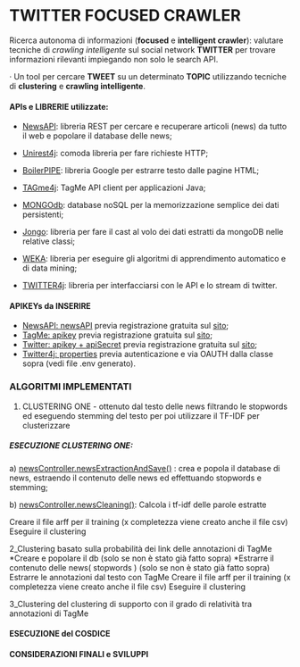 # TWITTER FOCUSED CRAWLER

Ricerca autonoma di informazioni (**focused** e  **intelligent crawler**): 
valutare tecniche di _crawling intelligente_ sul social network **TWITTER** per trovare informazioni rilevanti impiegando non solo le search API.

· Un tool per cercare **TWEET** su un determinato **TOPIC** 
utilizzando tecniche di **clustering** e **crawling intelligente**.


#### APIs e LIBRERIE utilizzate:

* <a href="https://newsapi.org/docs">NewsAPI</a>:
libreria REST per cercare e recuperare articoli (news) da tutto il web e popolare il database delle news;

* <a href="http://unirest.io/java">Unirest4j</a>: 
comoda libreria per fare richieste HTTP;

* <a href="https://github.com/kohlschutter/boilerpipe">BoilerPIPE</a>: 
libreria Google per estrarre testo dalle pagine HTML;

* <a href="https://github.com/enrichman/tagme4j">TAGme4j</a>: 
TagMe API client per applicazioni Java;

* <a href="https://mongodb.github.io/mongo-java-driver/">MONGOdb</a>: 
database noSQL per la memorizzazione semplice dei dati persistenti;

* <a href="https://github.com/bguerout/jongo">Jongo</a>: 
libreria per fare il cast al volo dei dati estratti da mongoDB nelle relative classi;

* <a href="http://weka.sourceforge.net/doc.stable/">WEKA</a>:
 libreria per eseguire gli algoritmi di apprendimento automatico e di data mining;

* <a href="http://twitter4j.org/en/index.html">TWITTER4j</a>:
libreria per interfacciarsi con le API e lo stream di twitter.

#### APIKEYs da INSERIRE

* [NewsAPI: newsAPI](src/main/java/api/news/NewsExtractor.java) 
previa registrazione gratuita sul <a href="https://newsapi.org/docs">sito</a>;
* [TagMe: apikey](src/main/java/api/tagme4j/TagMeClient.java) 
previa registrazione gratuita sul <a href="https://tagme.d4science.org">sito</a>;
* [Twitter: apikey + apiSecret](src/main/java/api/twitter/TweetExtractor.java) 
previa registrazione gratuita sul <a href="https://developer.twitter.com">sito</a>;
* [Twitter4j: properties](twitter4j.properties) 
previa autenticazione e via OAUTH dalla classe sopra (vedi file .env generato).


### ALGORITMI IMPLEMENTATI

1) CLUSTERING ONE - 
ottenuto dal testo delle news filtrando le stopwords ed eseguendo stemming del testo per poi utilizzare il TF-IDF per clusterizzare

##### ESECUZIONE CLUSTERING ONE:

a) [newsController.newsExtractionAndSave()](src/main/java/Main.java) : crea e popola il database di news, estraendo il contenuto delle news ed effettuando stopwords e stemming; 

b) [newsController.newsCleaning()](src/main/java/Main.java): Calcola i tf-idf delle parole estratte

Creare il file arff per il training (x completezza viene creato anche il file csv)
Eseguire il clustering 

2_Clustering basato sulla probabilità dei link delle annotazioni di TagMe
*Creare e popolare il db (solo se non è stato già fatto sopra)
*Estrarre il contenuto delle news( stopwords ) (solo se non è stato già fatto sopra)
Estrarre le annotazioni dal testo con TagMe
Creare il file arff per il training (x completezza viene creato anche il file csv)
Eseguire il clustering 

3_Clustering del clustering di supporto con il grado di relatività tra annotazioni di TagMe

#### ESECUZIONE del COSDICE

#### CONSIDERAZIONI FINALI e SVILUPPI

